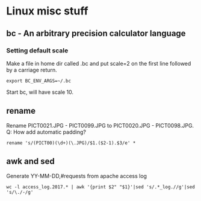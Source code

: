 # Linux misc stuff

## bc - An arbitrary precision calculator language

### Setting default scale

Make a file in home dir called .bc and put scale=2 on the first line followed by a carriage return.

    export BC_ENV_ARGS=~/.bc
    
Start bc, will have scale 10.

## rename

Rename PICT0021.JPG - PICT0099.JPG to PICT0020.JPG - PICT0098.JPG.
Q: How add automatic padding?

    rename 's/(PICT00)(\d+)(\.JPG)/$1.($2-1).$3/e' *
    
## awk and sed

Generate YY-MM-DD,#requests from apache access log

    wc -l access_log.2017.* | awk '{print $2" "$1}'|sed 's/.*_log.//g'|sed 's/\./-/g'